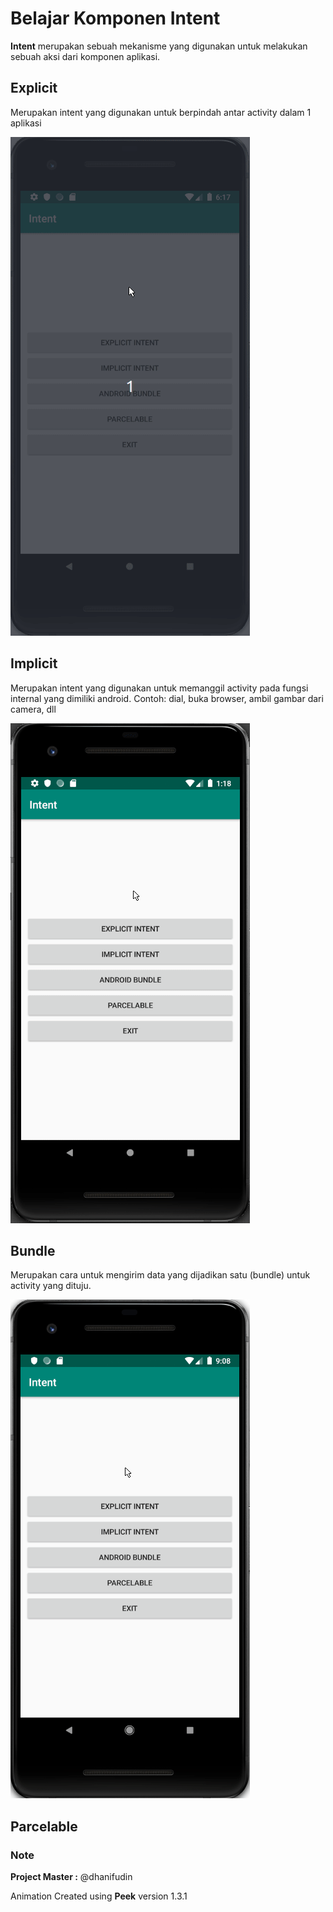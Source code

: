 # Belajar Komponen Intent
 **Intent** merupakan sebuah mekanisme yang digunakan untuk melakukan sebuah aksi dari komponen aplikasi.
 
## Explicit
Merupakan intent yang digunakan untuk berpindah antar activity dalam 1 aplikasi

![screen](https://github.com/sofiull/MyAsset/blob/master/2019-mobile04/Explicit.gif)
## Implicit
Merupakan intent yang digunakan untuk memanggil activity pada fungsi internal yang dimiliki android. Contoh: dial, buka browser, ambil gambar dari camera, dll

![screen](https://github.com/sofiull/MyAsset/blob/master/2019-mobile04/Implicit.gif)
## Bundle
Merupakan cara untuk mengirim data yang dijadikan satu (bundle) untuk activity yang dituju.

![screen](https://github.com/sofiull/MyAsset/blob/master/2019-mobile04/Bundle.gif)
## Parcelable

### Note
**Project Master :** @dhanifudin

Animation Created using **Peek** version 1.3.1


